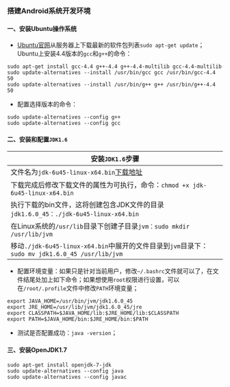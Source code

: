 ### 搭建Android系统开发环境
#### 一、安装Ubuntu操作系统
+ [Ubuntu官网](http://www.ubuntu.org)从服务器上下载最新的软件包列表`sudo apt-get update`；Ubuntu上安装4.4版本的`gcc`和`g++`的命令：

```
sudo apt-get install gcc-4.4 g++-4.4 g++-4.4-multilib gcc-4.4-multilib
sudo update-alternatives --install /usr/bin/gcc gcc /usr/bin/gcc-4.4 50
sudo update-alternatives --install /usr/bin/g++ g++ /usr/bin/g++-4.4 50
```
+ 配置选择版本的命令：
```
sudo update-alternatives --config g++
sudo update-alternatives --config gcc
```
#### 二、安装和配置`JDK1.6`

|安装`JDK1.6`步骤|
|------|
|文件名为`jdk-6u45-linux-x64.bin`[下载地址](http://www.oracle.com/technetwork/java/javase/downloads/java-archive-downloads-javase6-419409.html#jdk-6u45-oth-JPR)|
|下载完成后修改下载文件的属性为可执行，命令：`chmod +x jdk-6u45-linux-x64.bin`|
|执行下载的bin文件，这将创建包含JDK文件的目录`jdk1.6.0_45：./jdk-6u45-linux-x64.bin`|
|在Linux系统的`/usr/lib`目录下创建子目录`jvm：sudo mkdir /usr/lib/jvm`|
|移动`./jdk-6u45-linux-x64.bin`中展开的文件目录到`jvm`目录下：`sudo mv jdk1.6.0_45 /usr/lib/jvm`|

+ 配置环境变量：如果只是针对当前用户，修改`~/.bashrc`文件就可以了，在文件结尾处加上如下命令；如果想使用`root`权限进行设置，可以在`/root/.profile`文件中修改`PATH`环境变量；

```
export JAVA_HOME=/usr/bin/jvm/jdk1.6.0_45
export JRE_HOME=/usr/lib/jvm/jdk1.6.0_45/jre
export CLASSPATH=$JAVA_HOME/lib:$JRE_HOME/lib:$CLASSPATH
export PATH=$JAVA_HOME/bin:$JRE_HOME/bin:$PATH
```
+ 测试是否配置成功：`java -version`；
#### 三、安装OpenJDK1.7

```
sudo apt-get install openjdk-7-jdk
sudo update-alternatives --config java
sudo update-alternatives --config javac
```
